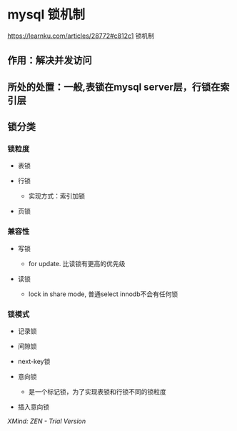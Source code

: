 # mysql 锁机制

https://learnku.com/articles/28772#c812c1 锁机制

## 作用：解决并发访问

## 所处的处置：一般,表锁在mysql server层，行锁在索引层

## 锁分类

### 锁粒度

- 表锁
- 行锁

	- 实现方式：索引加锁

- 页锁

### 兼容性

- 写锁

	- for update. 比读锁有更高的优先级

- 读锁

	- lock in share mode, 普通select innodb不会有任何锁

### 锁模式

- 记录锁
- 间隙锁
- next-key锁
- 意向锁

	- 是一个标记锁，为了实现表锁和行锁不同的锁粒度

- 插入意向锁

*XMind: ZEN - Trial Version*